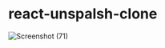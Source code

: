 # react-unspalsh-clone
![Screenshot (71)](https://user-images.githubusercontent.com/62586380/104338068-23066900-551c-11eb-9cd5-bcc73af711c6.png)

